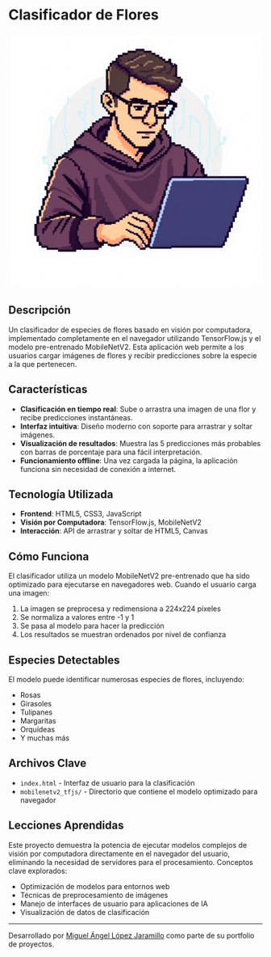 # Clasificador de Flores

![Screenshot del proyecto](../pixelart_miguel.png)

## Descripción

Un clasificador de especies de flores basado en visión por computadora, implementado completamente en el navegador utilizando TensorFlow.js y el modelo pre-entrenado MobileNetV2. Esta aplicación web permite a los usuarios cargar imágenes de flores y recibir predicciones sobre la especie a la que pertenecen.

## Características

- **Clasificación en tiempo real**: Sube o arrastra una imagen de una flor y recibe predicciones instantáneas.
- **Interfaz intuitiva**: Diseño moderno con soporte para arrastrar y soltar imágenes.
- **Visualización de resultados**: Muestra las 5 predicciones más probables con barras de porcentaje para una fácil interpretación.
- **Funcionamiento offline**: Una vez cargada la página, la aplicación funciona sin necesidad de conexión a internet.

## Tecnología Utilizada

- **Frontend**: HTML5, CSS3, JavaScript
- **Visión por Computadora**: TensorFlow.js, MobileNetV2
- **Interacción**: API de arrastrar y soltar de HTML5, Canvas

## Cómo Funciona

El clasificador utiliza un modelo MobileNetV2 pre-entrenado que ha sido optimizado para ejecutarse en navegadores web. Cuando el usuario carga una imagen:

1. La imagen se preprocesa y redimensiona a 224x224 píxeles
2. Se normaliza a valores entre -1 y 1
3. Se pasa al modelo para hacer la predicción
4. Los resultados se muestran ordenados por nivel de confianza

## Especies Detectables

El modelo puede identificar numerosas especies de flores, incluyendo:

- Rosas
- Girasoles
- Tulipanes
- Margaritas
- Orquídeas
- Y muchas más

## Archivos Clave

- `index.html` - Interfaz de usuario para la clasificación
- `mobilenetv2_tfjs/` - Directorio que contiene el modelo optimizado para navegador

## Lecciones Aprendidas

Este proyecto demuestra la potencia de ejecutar modelos complejos de visión por computadora directamente en el navegador del usuario, eliminando la necesidad de servidores para el procesamiento. Conceptos clave explorados:

- Optimización de modelos para entornos web
- Técnicas de preprocesamiento de imágenes
- Manejo de interfaces de usuario para aplicaciones de IA
- Visualización de datos de clasificación

---

Desarrollado por [Miguel Ángel López Jaramillo](https://github.com/Miguellunab) como parte de su portfolio de proyectos.
